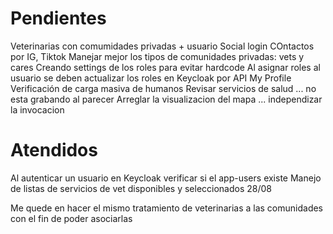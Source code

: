 # Pendientes
Veterinarias con comumidades privadas + usuario
Social login
COntactos por IG, Tiktok
Manejar mejor los tipos de comunidades privadas: vets y cares
Creando settings de los roles para evitar hardcode
Al asignar roles al usuario se deben actualizar los roles en Keycloak por API 
My Profile
Verificación de carga masiva de humanos
Revisar servicios de salud ... no esta grabando al parecer
Arreglar la visualizacion del mapa ... independizar la invocacion

# Atendidos
Al autenticar un usuario en Keycloak verificar si el app-users existe
Manejo de listas de servicios de vet disponibles y seleccionados 28/08

Me quede en hacer el mismo tratamiento de veterinarias a las comunidades con el fin de poder asociarlas